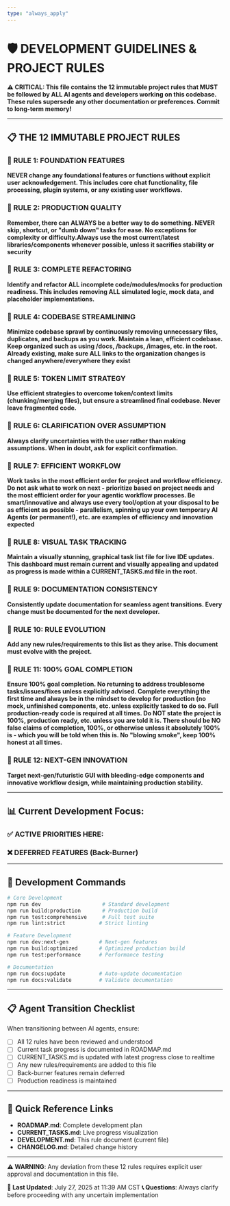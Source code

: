 ```yaml
---
type: "always_apply"
---
```


# 🛡️ DEVELOPMENT GUIDELINES & PROJECT RULES

**⚠️ CRITICAL: This file contains the 12 immutable project rules that MUST be followed by ALL AI agents and developers working on this codebase. These rules supersede any other documentation or preferences. Commit to long-term memory!**

---

## 📋 THE 12 IMMUTABLE PROJECT RULES

### 🔴 RULE 1: FOUNDATION FEATURES
**NEVER change any foundational features or functions without explicit user acknowledgement. This includes core chat functionality, file processing, plugin systems, or any existing user workflows.**

### 🔴 RULE 2: PRODUCTION QUALITY
**Remember, there can ALWAYS be a better way to do something. NEVER skip, shortcut, or "dumb down" tasks for ease. No exceptions for complexity or difficulty.Always use the most current/latest libraries/components whenever possible, unless it sacrifies stability or security**

### 🔴 RULE 3: COMPLETE REFACTORING
**Identify and refactor ALL incomplete code/modules/mocks for production readiness. This includes removing ALL simulated logic, mock data, and placeholder implementations.**

### 🔴 RULE 4: CODEBASE STREAMLINING
**Minimize codebase sprawl by continuously removing unnecessary files, duplicates, and backups as you work. Maintain a lean, efficient codebase. Keep organized such as using /docs, /backups, /images, etc. in the root. Already existing, make sure ALL links to the organization changes is changed anywhere/everywhere they exist**

### 🔴 RULE 5: TOKEN LIMIT STRATEGY
**Use efficient strategies to overcome token/context limits (chunking/merging files), but ensure a streamlined final codebase. Never leave fragmented code.**

### 🔴 RULE 6: CLARIFICATION OVER ASSUMPTION
**Always clarify uncertainties with the user rather than making assumptions. When in doubt, ask for explicit confirmation.**

### 🔴 RULE 7: EFFICIENT WORKFLOW
**Work tasks in the most efficient order for project and workflow efficiency. Do not ask what to work on next - prioritize based on project needs and the most efficient order for your agentic workflow processes. Be smart/innovative and always use every tool/option at your disposal to be as efficient as possible - parallelism, spinning up your own temporary AI Agents (or permanent!), etc. are examples of efficiency and innovation expected**

### 🔴 RULE 8: VISUAL TASK TRACKING
**Maintain a visually stunning, graphical task list file for live IDE updates. This dashboard must remain current and visually appealing and updated as progress is made within a CURRENT_TASKS.md file in the root.**

### 🔴 RULE 9: DOCUMENTATION CONSISTENCY
**Consistently update documentation for seamless agent transitions. Every change must be documented for the next developer.**

### 🔴 RULE 10: RULE EVOLUTION
**Add any new rules/requirements to this list as they arise. This document must evolve with the project.**

### 🔴 RULE 11: 100% GOAL COMPLETION
**Ensure 100% goal completion. No returning to address troublesome tasks/issues/fixes unless explicitly advised. Complete everything the first time and always be in the mindset to develop for production (no mock, unfinished components, etc. unless explicitly tasked to do so. Full production-ready code is required at all times. Do NOT state the project is 100%, production ready, etc. unless you are told it is. There should be NO false claims of completion, 100%, or otherwise unless it absolutely 100% is - which you will be told when this is. No "blowing smoke", keep 100% honest at all times.**

### 🔴 RULE 12: NEXT-GEN INNOVATION
**Target next-gen/futuristic GUI with bleeding-edge components and innovative workflow design, while maintaining production stability.**

---

## 📊 Current Development Focus:




### ✅ ACTIVE PRIORITIES HERE:




### ❌ DEFERRED FEATURES (Back-Burner)


---

## 🚀 Development Commands

```bash
# Core Development
npm run dev                    # Standard development
npm run build:production       # Production build
npm run test:comprehensive     # Full test suite
npm run lint:strict           # Strict linting

# Feature Development
npm run dev:next-gen          # Next-gen features
npm run build:optimized       # Optimized production build
npm run test:performance      # Performance testing

# Documentation
npm run docs:update           # Auto-update documentation
npm run docs:validate         # Validate documentation
```

---

## 📋 Agent Transition Checklist

When transitioning between AI agents, ensure:

- [ ] All 12 rules have been reviewed and understood
- [ ] Current task progress is documented in ROADMAP.md
- [ ] CURRENT_TASKS.md is updated with latest progress close to realtime
- [ ] Any new rules/requirements are added to this file
- [ ] Back-burner features remain deferred
- [ ] Production readiness is maintained

---

## 🔗 Quick Reference Links

- **ROADMAP.md**: Complete development plan
- **CURRENT_TASKS.md**: Live progress visualization
- **DEVELOPMENT.md**: This rule document (current file)
- **CHANGELOG.md**: Detailed change history

---

**⚠️ WARNING**: Any deviation from these 12 rules requires explicit user approval and documentation in this file.

**📅 Last Updated**: July 27, 2025 at 11:39 AM CST
**📞 Questions**: Always clarify before proceeding with any uncertain implementation
